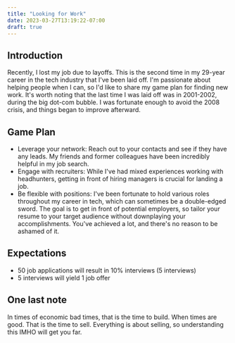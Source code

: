 ```yaml
---
title: "Looking for Work"
date: 2023-03-27T13:19:22-07:00
draft: true
---
```


## Introduction
Recently, I lost my job due to layoffs. This is the second time in my 29-year career in the tech industry that I've been laid off. I'm passionate about helping people when I can, so I'd like to share my game plan for finding new work. It's worth noting that the last time I was laid off was in 2001-2002, during the big dot-com bubble. I was fortunate enough to avoid the 2008 crisis, and things began to improve afterward.

## Game Plan
* Leverage your network: Reach out to your contacts and see if they have any leads. My friends and former colleagues have been incredibly helpful in my job search.
* Engage with recruiters: While I've had mixed experiences working with headhunters, getting in front of hiring managers is crucial for landing a job.
* Be flexible with positions: I've been fortunate to hold various roles throughout my career in tech, which can sometimes be a double-edged sword. The goal is to get in front of potential employers, so tailor your resume to your target audience without downplaying your accomplishments. You've achieved a lot, and there's no reason to be ashamed of it.

## Expectations
* 50 job applications will result in 10% interviews (5 interviews)
* 5 interviews will yield 1 job offer


## One last note

In times of economic bad times, that is the time to build. When times are good. That is the time to sell. Everything is about selling, so understanding this IMHO will get you far.

